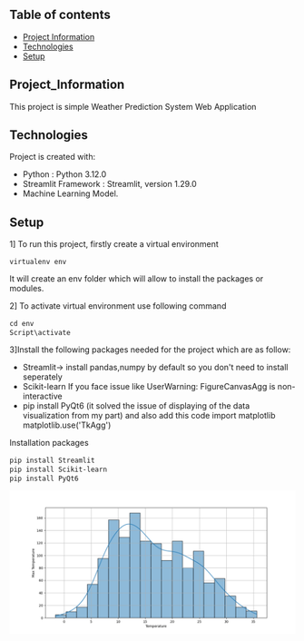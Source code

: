 

## Table of contents
* [Project Information](#Project_Information)
* [Technologies](#technologies)
* [Setup](#setup)

## Project_Information
This project is simple Weather Prediction System Web Application
	
## Technologies
Project is created with:
* Python : Python 3.12.0
* Streamlit Framework : Streamlit, version 1.29.0
* Machine Learning Model.
	
## Setup
1] To run this project, firstly create a virtual environment 
```
virtualenv env
```
It will create an env folder which will allow to install the packages or modules.

2] To activate virtual environment use following command
```
cd env
Script\activate
```
3]Install the following packages needed for the project which are as follow:
* Streamlit-> install pandas,numpy by default so you don't need to install seperately
* Scikit-learn
If you face issue like UserWarning: FigureCanvasAgg is non-interactive
* pip install PyQt6 (it solved the issue of displaying of the data visualization from my part) and also add this code import matplotlib
matplotlib.use('TkAgg')

Installation packages
```
pip install Streamlit
pip install Scikit-learn
pip install PyQt6 
```
![Histogram](./static/Figure_1.png)


